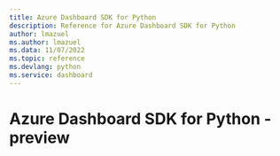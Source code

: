 ```yaml
---
title: Azure Dashboard SDK for Python
description: Reference for Azure Dashboard SDK for Python
author: lmazuel
ms.author: lmazuel
ms.data: 11/07/2022
ms.topic: reference
ms.devlang: python
ms.service: dashboard
---
```

# Azure Dashboard SDK for Python - preview

